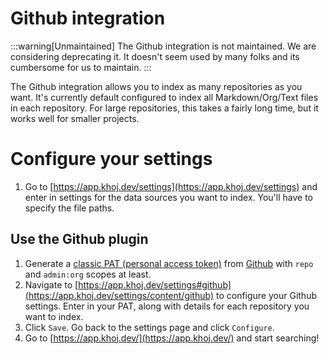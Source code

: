 # Github integration

:::warning[Unmaintained]
The Github integration is not maintained. We are considering deprecating it. It doesn't seem used by many folks and its cumbersome for us to maintain.
:::

The Github integration allows you to index as many repositories as you want. It's currently default configured to index all Markdown/Org/Text files in each repository. For large repositories, this takes a fairly long time, but it works well for smaller projects.

# Configure your settings

1. Go to [https://app.khoj.dev/settings](https://app.khoj.dev/settings) and enter in settings for the data sources you want to index. You'll have to specify the file paths.

## Use the Github plugin

1. Generate a [classic PAT (personal access token)](https://docs.github.com/en/authentication/keeping-your-account-and-data-secure/managing-your-personal-access-tokens) from [Github](https://github.com/settings/tokens) with `repo` and `admin:org` scopes at least.
2. Navigate to [https://app.khoj.dev/settings#github](https://app.khoj.dev/settings/content/github) to configure your Github settings. Enter in your PAT, along with details for each repository you want to index.
3. Click `Save`. Go back to the settings page and click `Configure`.
4. Go to [https://app.khoj.dev/](https://app.khoj.dev/) and start searching!
